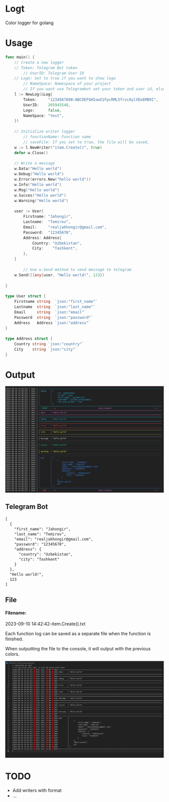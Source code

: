 # Logt
Color logger for golang


# Usage


```go
func main() {
	// Create a new logger
	// Token: Telegram Bot token
    	// UserID: Telegram User ID
	// Logo: Set to true if you want to show logo
    	// NameSpace: Namespace of your project
    	// If you want use Telegrambot set your token and user id, else set to empty
	l := NewLog(&Log{
		Token:     "1234567890:ABCDEFGHIowX1FpcRML5frzcAylXEeEMB9I",
		UserID:    265943548,
		Logo:      false,
		NameSpace: "test",
	})

	// Initialize writer logger
    	// functionName: Function name
    	// saveFile: If you set to true, the file will be saved, 
	w := l.NewWriter("item.Create()", true)
	defer w.Close()

	// Write a message
	w.Data("Hello world")
	w.Debug("Hello world")
	w.Error(errors.New("hello world"))
	w.Info("Hello world")
	w.Msg("Hello world")
	w.Succes("Hello world")
	w.Warning("Hello world")

	user := User{
		Firstname: "Jahongir",
		Lastname:  "Temirov",
		Email:     "realjakhongir@gmail.com",
		Password:  "12345678",
		Address: Address{
			Country: "Uzbekistan",
			City:    "Tashkent",
		},
	}

    	// Use w.Send method to send message to telegram
	w.Send([]any{user, "Hello world!", 123})

}

type User struct {
	Firstname string  `json:"first_name"`
	Lastname  string  `json:"last_name"`
	Email     string  `json:"email"`
	Password  string  `json:"password"`
	Address   Address `json:"address"`
}

type Address struct {
	Country string `json:"country"`
	City    string `json:"city"`
}
```

# Output
![console](image.png)

## Telegram Bot
```
[
  {
    "first_name": "Jahongir",
    "last_name": "Temirov",
    "email": "realjakhongir@gmail.com",
    "password": "12345678",
    "address": {
      "country": "Uzbekistan",
      "city": "Tashkent"
    }
  },
  "Hello world!",
  123
]
```

## File
#### Filename: 
2023-09-10 14:42:42-item.Create().txt 

Each function log can be saved as a separate file when the function is finished.

When outputting the file to the console, it will output with the previous colors.

![file](image-1.png)
# TODO

- Add writers with format
- ...
